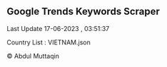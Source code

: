 

## Google Trends Keywords Scraper 
 
Last Update 17-06-2023 , 03:51:37

Country List :
VIETNAM.json



© Abdul Muttaqin 
